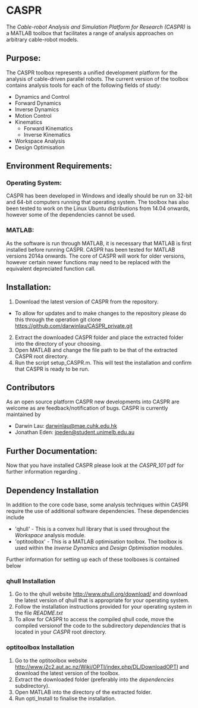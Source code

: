 # CASPR #
The *Cable-robot Analysis and Simulation Platform for Research (CASPR)*  is a MATLAB toolbox that facilitates a range of analysis approaches on arbitrary cable-robot models.
## Purpose: ##
The CASPR toolbox represents a unified development platform for the analysis of cable-driven parallel robots.  The current version of the toolbox contains analysis tools for each of the following fields of study:
*  Dynamics and Control
  * Forward Dynamics
  * Inverse Dynamics
  * Motion Control
* Kinematics
  * Forward Kinematics
  * Inverse Kinematics
* Workspace Analysis
* Design Optimisation

## Environment Requirements: ##
### Operating System: ###
CASPR has been developed in Windows and ideally should be run on 32-bit and 64-bit computers running that operating system. The toolbox has also been tested to work on the Linux Ubuntu distributions from 14.04 onwards, however some of the dependencies cannot be used.

### MATLAB: ###
As the software is run through MATLAB, it is necessary that MATLAB is first installed before running CASPR. CASPR has been tested for MATLAB versions 2014a onwards. The core of CASPR will work for older versions, however certain newer functions may need to be replaced with the equivalent depreciated function call.

## Installation: ##
1. Download the latest version of CASPR from the repository.
  * To allow for updates and to make changes to the repository please do this through the operation
    git clone https://github.com/darwinlau/CASPR_private.git
2. Extract the downloaded CASPR folder and place the extracted folder into the directory of your choosing.
3. Open MATLAB and change the file path to be that of the extracted CASPR root directory.
4. Run the script setup_CASPR.m. This will test the installation and confirm that CASPR is ready to be run.

## Contributors ##
As an open source platform CASPR new developments into CASPR are welcome as are feedback/notification of bugs. CASPR is currently maintained by
* Darwin Lau:     <darwinlau@mae.cuhk.edu.hk>
* Jonathan Eden:  <jpeden@student.unimelb.edu.au>

## Further Documentation: ##
Now that you have installed CASPR please look at the *CASPR_101* pdf for further information regarding .

## Dependency Installation ##
In addition to the core code base, some analysis techniques within CASPR require the use of additional software dependencies. These dependencies include
* 'qhull' - This is a convex hull library that is used throughout the *Workspace* analysis module.
* 'optitoolbox' - This is a MATLAB optimisation toolbox. The toolbox is used within the *Inverse Dynamics* and *Design Optimisation* modules.

Further information for setting up each of these toolboxes is contained below
### qhull Installation ###
1. Go to the qhull website <http://www.qhull.org/download/> and download the latest version of qhull that is appropriate for your operating system.
2. Follow the installation instructions provided for your operating system in the file *README.txt*
3. To allow for CASPR to access the compiled qhull code, move the compiled versionof the code to the subdirectory *dependencies* that is located in your *CASPR* root directory.
### optitoolbox Installation ###
1. Go to the optitoolbox website <http://www.i2c2.aut.ac.nz/Wiki/OPTI/index.php/DL/DownloadOPTI> and download the latest version of the toolbox.
2. Extract the downloaded folder (preferably into the *dependencies* subdirectory).
3. Open MATLAB into the directory of the extracted folder.
4. Run opti_Install to finalise the installation.
